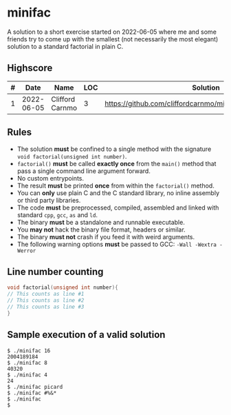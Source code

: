 # minifac

A solution to a short exercise started on 2022-06-05 where me and some friends try to come up with the smallest (not necessarily the most elegant) solution to a standard factorial in plain C.

## Highscore
|#|Date|Name|LOC|Solution|
|-|----|----|---|--------|
|1|2022-06-05|Clifford Carnmo|3|https://github.com/cliffordcarnmo/minifac/blob/main/minifac.c|

## Rules

* The solution __must__ be confined to a single method with the signature `void factorial(unsigned int number)`.
* `factorial()` __must__ be called __exactly once__ from the `main()` method that pass a single command line argument forward.
* No custom entrypoints.
* The result __must__ be printed __once__ from within the `factorial()` method.
* You can __only__ use plain C and the C standard library, no inline assembly or third party libraries.
* The code __must__ be preprocessed, compiled, assembled and linked with standard `cpp`, `gcc`, `as` and `ld`.
* The binary __must__ be a standalone and runnable executable.
* You __may not__ hack the binary file format, headers or similar.
* The binary __must not__ crash if you feed it with weird arguments.
* The following warning options __must__ be passed to GCC: `-Wall -Wextra -Werror`

## Line number counting

```c
void factorial(unsigned int number){
// This counts as line #1
// This counts as line #2 
// This counts as line #3
}
```

## Sample execution of a valid solution

```
$ ./minifac 16
2004189184
$ ./minifac 8
40320
$ ./minifac 4
24
$ ./minifac picard
$ ./minifac #%&*
$ ./minifac
$
```
